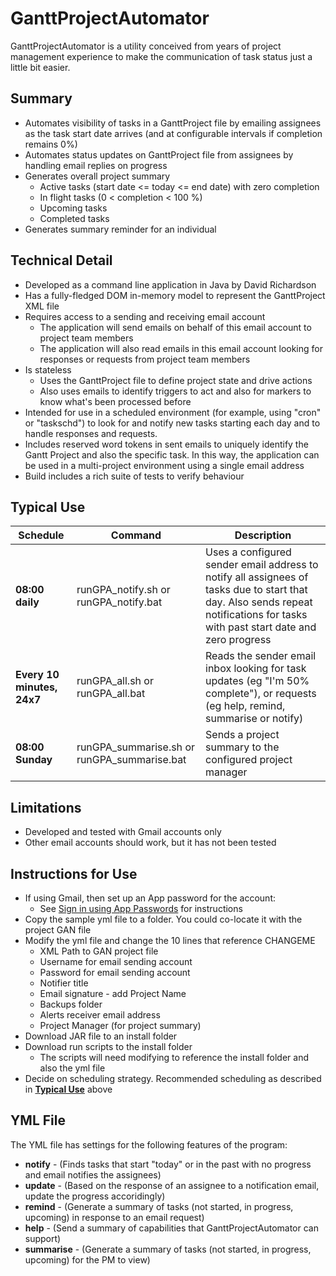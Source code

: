 # GanttProjectAutomator
GanttProjectAutomator is a utility conceived from years of project management experience to make the communication of task status just a little bit easier.

## Summary

- Automates visibility of tasks in a GanttProject file by emailing assignees as the task start date arrives (and at configurable intervals if completion remains 0%)
- Automates status updates on GanttProject file from assignees by handling email replies on progress
- Generates overall project summary
  - Active tasks (start date <= today <= end date) with zero completion
  - In flight tasks (0 < completion < 100 %)
  - Upcoming tasks
  - Completed tasks
- Generates summary reminder for an individual

## Technical Detail

- Developed as a command line application in Java by David Richardson
- Has a fully-fledged DOM in-memory model to represent the GanttProject XML file
- Requires access to a sending and receiving email account
  - The application will send emails on behalf of this email account to project team members
  - The application will also read emails in this email account looking for responses or requests from project team members
- Is stateless
  - Uses the GanttProject file to define project state and drive actions
  - Also uses emails to identify triggers to act and also for markers to know what&#39;s been processed before
- Intended for use in a scheduled environment (for example, using &quot;cron&quot; or &quot;taskschd&quot;) to look for and notify new tasks starting each day and to handle responses and requests.
- Includes reserved word tokens in sent emails to uniquely identify the Gantt Project and also the specific task.  In this way, the application can be used in a multi-project environment using a single email address
- Build includes a rich suite of tests to verify behaviour

## Typical Use

| **Schedule** | **Command** | **Description** |
| --- | --- | --- |
| **08:00 daily** | runGPA\_notify.sh or runGPA\_notify.bat | Uses a configured sender email address to notify all assignees of tasks due to start that day.  Also sends repeat notifications for tasks with past start date and zero progress |
| **Every 10 minutes, 24x7** | runGPA\_all.sh or runGPA\_all.bat | Reads the sender email inbox looking for task updates (eg &quot;I&#39;m 50% complete&quot;), or requests (eg help, remind, summarise or notify)
| **08:00 Sunday** | runGPA\_summarise.sh or runGPA\_summarise.bat| Sends a project summary to the configured project manager |

## Limitations
- Developed and tested with Gmail accounts only
- Other email accounts should work, but it has not been tested

## Instructions for Use

 - If using Gmail, then set up an App password for the account:
   - See [Sign in using App Passwords](https://support.google.com/mail/answer/185833?hl=en-GB) for instructions
 - Copy the sample yml file to a folder.  You could co-locate it with the project GAN file
 - Modify the yml file and change the 10 lines that reference CHANGEME
    - XML Path to GAN project file
    - Username for email sending account
    - Password for email sending account
    - Notifier title
    - Email signature - add Project Name
    - Backups folder
    - Alerts receiver email address
    - Project Manager (for project summary)
 - Download JAR file to an install folder
 - Download run scripts to the install folder
   - The scripts will need modifying to reference the install folder and also the yml file
 - Decide on scheduling strategy.  Recommended scheduling as described in **[Typical Use](Readme#Typical-Use)** above

## YML File

The YML file has settings for the following features of the program:

- **notify**    - (Finds tasks that start "today" or in the past with no progress and email notifies the assignees)
- **update**    - (Based on the response of an assignee to a notification email, update the progress accoridingly)
- **remind**    - (Generate a summary of tasks (not started, in progress, upcoming) in response to an email request)
- **help**      - (Send a summary of capabilities that GanttProjectAutomator can support)
- **summarise** - (Generate a summary of tasks (not started, in progress, upcoming) for the PM to view)